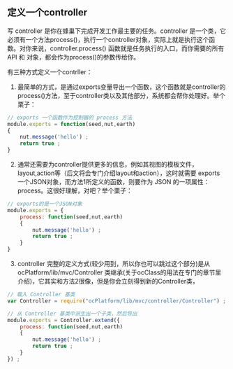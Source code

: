 ## 定义一个controller

写 controller 是你在蜂巢下完成开发工作最主要的任务。controller 是一个类，它必须有一个方法process()，执行一个controller对象，实际上就是执行这个函数。对你来说，controller.process() 函数就是任务执行的入口，而你需要的所有API 和 对象，都会作为process()的参数传给你。

有三种方式定义一个contrller：

1. 最简单的方式，是通过exports变量导出一个函数，这个函数就是controller的process()方法，至于controller类以及其他部分，系统都会帮你处理好。举个栗子：

```javascript
// exports 一个函数作为控制器的 process 方法
module.exports = function(seed,nut,earth)
{
	nut.message('hello') ;
	return true ;
}
```

2. 通常还需要为controller提供更多的信息，例如其视图的模板文件，layout,action等（后文将会专门介绍layout和action），这时就需要 exports 一个JSON对象，而方法1所定义的函数，则要作为 JSON 的一项属性：process。这很好理解，对吧？举个栗子：

```javascript
// exports的是一个JSON对象
module.exports = {
	process: function(seed,nut,earth)
	{
		nut.message('hello') ;
		return true ;
	}
}
```

3. controller 完整的定义方式(较少用到，所以你也可以跳过这个部分)是从 ocPlatform/lib/mvc/Controller 类继承(关于ocClass的用法在专门的章节里介绍)，它其实和方法2很像，但是你会立刻得到新的Controller类，

```javascript
// 载入 Controller 基类
var Controller = require("ocPlatform/lib/mvc/controller/Controller") ;

// 从 Controller 基类中派生出一个子类，然后导出
module.exports = Controller.extend({
	process: function(seed,nut,earth)
	{
		nut.message('hello') ;
		return true ;
	}
}) ;
```
